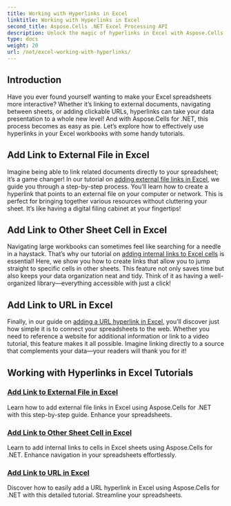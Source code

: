 ```yaml
---
title: Working with Hyperlinks in Excel
linktitle: Working with Hyperlinks in Excel
second_title: Aspose.Cells .NET Excel Processing API
description: Unlock the magic of hyperlinks in Excel with Aspose.Cells for .NET. Discover how simple it is to enhance your spreadsheets effectively.
type: docs
weight: 20
url: /net/excel-working-with-hyperlinks/
---
```

## Introduction

Have you ever found yourself wanting to make your Excel spreadsheets more interactive? Whether it’s linking to external documents, navigating between sheets, or adding clickable URLs, hyperlinks can take your data presentation to a whole new level! And with Aspose.Cells for .NET, this process becomes as easy as pie. Let’s explore how to effectively use hyperlinks in your Excel workbooks with some handy tutorials.

## Add Link to External File in Excel
Imagine being able to link related documents directly to your spreadsheet; it’s a game changer! In our tutorial on [adding external file links in Excel](./add-link-to-external-file/), we guide you through a step-by-step process. You’ll learn how to create a hyperlink that points to an external file on your computer or network. This is perfect for bringing together various resources without cluttering your sheet. It’s like having a digital filing cabinet at your fingertips!

## Add Link to Other Sheet Cell in Excel
Navigating large workbooks can sometimes feel like searching for a needle in a haystack. That’s why our tutorial on [adding internal links to Excel cells](./add-link-to-other-sheet-cell/) is essential! Here, we show you how to create links that allow you to jump straight to specific cells in other sheets. This feature not only saves time but also keeps your data organization neat and tidy. Think of it as having a well-organized library—everything accessible with just a click!

## Add Link to URL in Excel
Finally, in our guide on [adding a URL hyperlink in Excel](./add-link-to-url/), you’ll discover just how simple it is to connect your spreadsheets to the web. Whether you need to reference a website for additional information or link to a video tutorial, this feature makes it all possible. Imagine linking directly to a source that complements your data—your readers will thank you for it!

## Working with Hyperlinks in Excel Tutorials
### [Add Link to External File in Excel](./add-link-to-external-file/)
Learn how to add external file links in Excel using Aspose.Cells for .NET with this step-by-step guide. Enhance your spreadsheets.
### [Add Link to Other Sheet Cell in Excel](./add-link-to-other-sheet-cell/)
Learn to add internal links to cells in Excel sheets using Aspose.Cells for .NET. Enhance navigation in your spreadsheets effortlessly.
### [Add Link to URL in Excel](./add-link-to-url/)
Discover how to easily add a URL hyperlink in Excel using Aspose.Cells for .NET with this detailed tutorial. Streamline your spreadsheets.